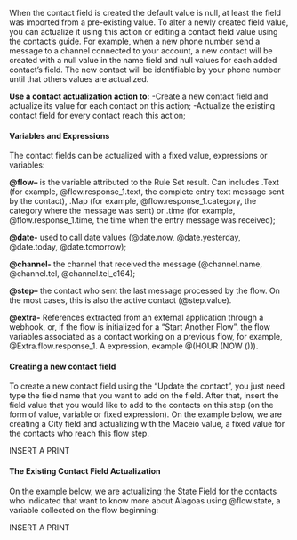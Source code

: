 When the contact field is created the default value is null, at least the field was imported from a pre-existing value. To alter a newly created field value, you can actualize it using this action or editing a contact field value using the contact’s guide. For example, when a new phone number send a message to a channel connected to your account, a new contact will be created with a null value in the name field and null values for each added contact’s field. The new contact will be identifiable by your phone number until that others values are actualized.

**Use a contact actualization action to:**
-Create a new contact field and actualize its value for each contact on this action;
-Actualize the existing contact field for every contact reach this action;

#### Variables and Expressions ####
The contact fields can be actualized with a fixed value, expressions or variables:

**@flow–** is the variable attributed to the Rule Set result. Can includes .Text (for example, @flow.response_1.text, the complete entry text message sent by the contact), .Map (for example, @flow.response_1.category, the category where the message was sent) or .time (for example, @flow.response_1.time, the time when the entry message was received);

**@date-** used to call date values (@date.now, @date.yesterday, @date.today, @date.tomorrow);

**@channel-** the channel that received the message (@channel.name, @channel.tel, @channel.tel_e164);

**@step–** the contact who sent the last message processed by the flow. On the most cases, this is also the active contact (@step.value).

**@extra-** References extracted from an external application through a webhook, or, if the flow is initialized for a “Start Another Flow”, the flow variables associated as a contact working on a previous flow, for example, @Extra.flow.response_1.
A expression, example @(HOUR (NOW ())).

#### Creating a new contact field ####

To create a new contact field using the “Update the contact”, you just need type the field name that you want to add on the field. After that, insert the field value that you would like to add to the contacts on this step (on the form of value, variable or fixed expression). On the example below, we are creating a City field and actualizing with the Maceió value, a fixed value for the contacts who reach this flow step.

INSERT A PRINT

#### The Existing Contact Field Actualization ####

On the example below, we are actualizing the State Field for the contacts who indicated that want to know more about Alagoas using @flow.state, a variable collected on the flow beginning:

INSERT A PRINT
